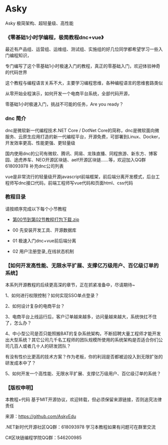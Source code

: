 # Asky
Asky 极简架构、超轻量级、高性能

### 《零基础1小时学编程，极简教程dnc+vue》

最近有产品组、运营组、运维组、测试组、实施组的好几位同学都希望学习一些入门编程知识，

专门编写了这个零基础1小时极速入门的教程，真正的零基础入门，欢迎体验神奇的代码世界

这个教程与编程语言关系不大，主要学习编程思维，各种编程语言的思维套路类似

从零开始全程演示，如何开发一个电商平台系统，全部代码开源，

零基础1小时极速入门，挑战不可能的任务，Are you ready？

### dnc 简介

dnc是微软新一代编程技术.NET Core / DotNet Core的简称，dnc是微软面向微服务、云原生应用打造的新一代编程平台，开源免费，可部署到Linux、Docker，开发效率更高、性能更强、更轻量级

国内使用dnc的公司有微软、腾讯、网易、龙珠直播、同程旅游、新东方、博客园、途虎养车、NEO开源区块链、aelf开源区块链……等，欢迎加入QQ群 618093978 补充dnc公司列表

vue是非常流行的轻量级开源javascript前端框架，前后端分离开发模式，后台工程师写dnc接口代码，前端工程师写vue代码和页面html、css代码

### 教程目录

请按顺序完成以下每个小节教程

* [第00节到第02节教程打包下载.zip](https://github.com/AskyEdu/Asky/raw/master/01_doc/Asky%E9%9B%B6%E5%9F%BA%E7%A1%801%E5%B0%8F%E6%97%B6%E5%AD%A6%E7%BC%96%E7%A8%8B_%E6%9E%81%E7%AE%80%E6%95%99%E7%A8%8B_1%E5%88%B03%E8%AF%BE%E6%89%93%E5%8C%85%E4%B8%8B%E8%BD%BD.zip) 
  
* 00 先安装开发工具、开源数据库
* 01 极速入门dnc+vue前后端分离
* 02 用户注册登录_在线状态机制


### 【如何开发高性能、无限水平扩展、支撑亿万级用户、百亿级订单的系统】

本系列开源教程的后续更高深的章节，正在抓紧准备中，尽请期待~

1、如何进行权限控制？如何实现SSO单点登录？

2、如何设计复杂的电商平台？

3、电商平台上线运行后，客户订单越来越多，访问量越来越大，系统快扛不住了，怎么办？

4、中小型公司是否只能照搬BAT的复杂系统架构，不断招聘大量工程师才能开发出大型系统？其它公司几千名工程师的团队规模所使用的系统架构是否适合你们公司几百人或者几十人的研发团队？

有没有性价比更高的技术方案？作为老板，你的利润是否都被迫投入到无限扩张的研发成本中了？

5、如何开发一个高性能、无限水平扩展、支撑亿万级用户、百亿级订单的系统？


### 【版权申明】

本教程+代码 基于MIT开源协议，欢迎转载，但必须保留来源链接，否则追究法律责任

来源：https://github.com/AskyEdu

.NET新时代开源社区QQ群：618093978  学习本教程如果有问题可在群里交流

C#区块链编程学院QQ群：546200985


